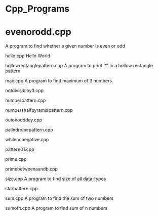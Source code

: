 ﻿# Cpp_Programs

# evenorodd.cpp

A program to find whether a given number is even or odd

hello.cpp
Hello World

hollowrectanglepattern.cpp
A program to print '*' in a hollow rectangle pattern

max.cpp
A program to find maximum of 3 numbers

notdivisiblby3.cpp


numberpattern.cpp


numbershalfpyramidpattern.cpp



outonoddday.cpp


palindromepattern.cpp


whilenonegative.cpp



pattern01.cpp



prime.cpp



primebetweenaandb.cpp



size.cpp
A program to find size of all data-types

starpattern.cpp



sum.cpp
A program to find the sum of two numbers

sumofn.cpp
A program to find sum of n numbers
